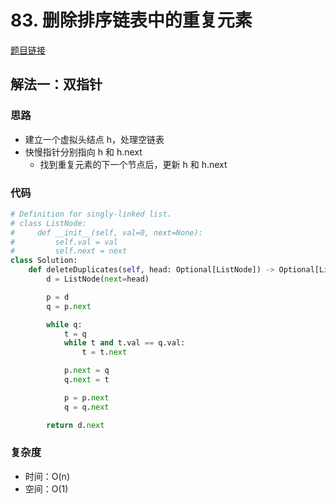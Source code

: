 # 83. 删除排序链表中的重复元素

[题目链接](https://leetcode.cn/problems/remove-duplicates-from-sorted-list/description/)

## 解法一：双指针

### 思路

- 建立一个虚拟头结点 h，处理空链表
- 快慢指针分别指向 h 和 h.next
  - 找到重复元素的下一个节点后，更新 h 和 h.next

### 代码

```py
# Definition for singly-linked list.
# class ListNode:
#     def __init__(self, val=0, next=None):
#         self.val = val
#         self.next = next
class Solution:
    def deleteDuplicates(self, head: Optional[ListNode]) -> Optional[ListNode]:
        d = ListNode(next=head)

        p = d
        q = p.next

        while q:
            t = q
            while t and t.val == q.val:
                t = t.next

            p.next = q
            q.next = t

            p = p.next
            q = q.next

        return d.next
```

### 复杂度

- 时间：O(n)
- 空间：O(1)
